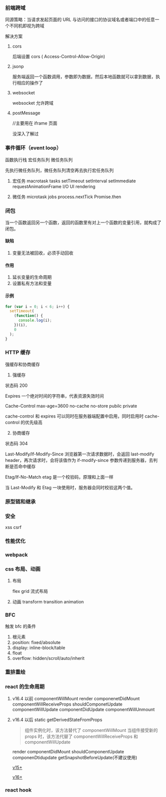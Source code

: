 ### 前端跨域

同源策略：当请求发起页面的 URL 与访问的接口的协议域名或者端口中的任意一个不同机即视为跨域

解决方案

1. cors

   后端设置 cors (
   Access-Control-Allow-Origin)

2. jsonp

   服务端返回一个函数调用，参数即为数据，然后本地函数就可以拿到数据，执行相应的操作了

3. websocket

   websocket 允许跨域

4. postMessage

   //主要用在 iframe 页面

   没深入了解过

### 事件循环（event loop）

函数执行栈 宏任务队列 微任务队列

先执行微任务队列，微任务队列清空再去执行宏任务队列

1. 宏任务 macrotask tasks
   setTimeout
   setInterval
   setImmediate
   requestAnimationFrame
   I/O
   UI rendering

2. 微任务 microtask jobs
   process.nextTick
   Promise.then

### 闭包

当一个函数返回另一个函数，返回的函数里有对上一个函数的变量引用，就构成了闭包。

#### 缺陷

1. 变量无法被回收，必须手动回收

#### 作用

1. 延长变量的生命周期
2. 设置私有方法和变量

#### 示例

```js
for (var i = 0; i < 6; i++) {
  setTimeout(
    (function() {
      console.log(i);
    })(i),
    0
  );
}
```

### HTTP 缓存

强缓存和协商缓存

1. 强缓存

状态码 200

Expires 一个绝对时间的字符串，代表资源失效时间

Cache-Control max-age=3600 no-cache no-store pubilc private

cache-control 和 expires 可以同时在服务器端配置中启用，同时启用时 cache-control 的优先级高

2. 协商缓存

状态码 304

Last-Modify/If-Modify-Since 浏览器第一次请求数据时，会返回 last-modify header，再次请求时，会将该值作为 if-modify-since 参数传递到服务器，去判断是否命中缓存

Etag/If-No-Match etag 是一个校验码，原理和上面一样

当 Last-Modify 和 Etag 一块使用时，服务器会同时校验这两个值。

### 原型链和继承

### 安全

xss csrf

### 性能优化

### webpack

### css 布局、动画

1. 布局

   flex
   grid
   流式布局

2. 动画
   transform
   transition
   animation

### BFC

触发 bfc 的条件

1. 根元素
2. position: fixed/absolute
3. display: inline-block/table
4. float
5. overflow: hidden/scroll/auto/inherit

### 重排重绘

### react 的生命周期

1. v16.4 以前
   componentWillMount
   render
   componenetDidMount
   componentWillReceiveProps
   shouldComponetUpdate
   componentWillUpdate
   componentDidUpdate
   componentWillUnmount
2. v16.4 以后
   static getDerivedStateFromProps

   > 组件实例化时，该方法替代了 componentWillMount
   > 当组件接受新的 props 时，该方法代替了 componentWillReceiveProps 和 componentWillUpdate

   render
   componentDidMount
   shouldComponentUpdate
   componenDtidupdate
   getSnapshotBeforeUpdate(不建议使用)

   [v15+](https://juejin.im/post/5a062fb551882535cd4a4ce3)

   [v16+](https://zhuanlan.zhihu.com/p/65124686)

### react hook
